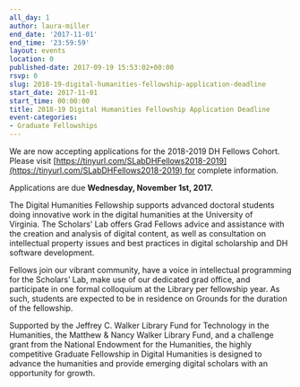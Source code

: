```yaml
---
all_day: 1
author: laura-miller
end_date: '2017-11-01'
end_time: '23:59:59'
layout: events
location: 0
published-date: 2017-09-19 15:53:02+00:00
rsvp: 0
slug: 2018-19-digital-humanities-fellowship-application-deadline
start_date: 2017-11-01
start_time: 00:00:00
title: 2018-19 Digital Humanities Fellowship Application Deadline
event-categories:
- Graduate Fellowships
---
```


We are now accepting applications for the 2018-2019 DH Fellows Cohort. Please visit [https://tinyurl.com/SLabDHFellows2018-2019](https://tinyurl.com/SLabDHFellows2018-2019) for complete information.

Applications are due **Wednesday, November 1st, 2017.**

The Digital Humanities Fellowship supports advanced doctoral students doing innovative work in the digital humanities at the University of Virginia. The Scholars’ Lab offers Grad Fellows advice and assistance with the creation and analysis of digital content, as well as consultation on intellectual property issues and best practices in digital scholarship and DH software development.

Fellows join our vibrant community, have a voice in intellectual programming for the Scholars’ Lab, make use of our dedicated grad office, and participate in one formal colloquium at the Library per fellowship year. As such, students are expected to be in residence on Grounds for the duration of the fellowship.

Supported by the Jeffrey C. Walker Library Fund for Technology in the Humanities, the Matthew & Nancy Walker Library Fund, and a challenge grant from the National Endowment for the Humanities, the highly competitive Graduate Fellowship in Digital Humanities is designed to advance the humanities and provide emerging digital scholars with an opportunity for growth.
